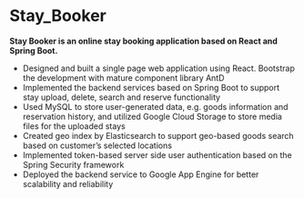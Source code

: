 # Stay_Booker
**Stay Booker is an online stay booking application based on React and Spring Boot.**
* Designed and built a single page web application using React. Bootstrap the development with mature component library AntD
* Implemented the backend services based on Spring Boot to support stay upload, delete, search and reserve functionality
* Used MySQL to store user-generated data, e.g. goods information and reservation history, and utilized Google Cloud Storage to store media files for the uploaded stays
* Created geo index by Elasticsearch to support geo-based goods search based on customer’s selected locations
* Implemented token-based server side user authentication based on the Spring Security framework
* Deployed the backend service to Google App Engine for better scalability and reliability
